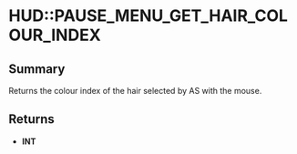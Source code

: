 # HUD::PAUSE_MENU_GET_HAIR_COLOUR_INDEX

## Summary
Returns the colour index of the hair selected by AS with the mouse.

## Returns
* **INT**